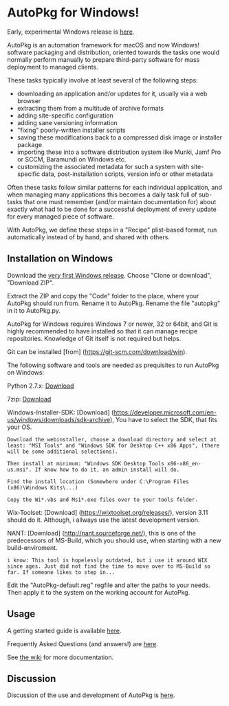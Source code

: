 AutoPkg for Windows!
====================

Early, experimental Windows release is [here](https://github.com/NickETH/autopkg/tree/win).

AutoPkg is an automation framework for macOS and now Windows! software packaging and distribution, oriented towards the tasks one would normally perform manually to prepare third-party software for mass deployment to managed clients.

These tasks typically involve at least several of the following steps:

* downloading an application and/or updates for it, usually via a web browser
* extracting them from a multitude of archive formats
* adding site-specific configuration
* adding sane versioning information
* "fixing" poorly-written installer scripts
* saving these modifications back to a compressed disk image or installer package
* importing these into a software distribution system like Munki, Jamf Pro or SCCM, Baramundi on Windows etc.
* customizing the associated metadata for such a system with site-specific data, post-installation scripts, version info or other metadata

Often these tasks follow similar patterns for each individual application, and when managing many applications this becomes a daily task full of sub-tasks that one must remember (and/or maintain documentation for) about exactly what had to be done for a successful deployment of every update for every managed piece of software.

With AutoPkg, we define these steps in a "Recipe" plist-based format, run automatically instead of by hand, and shared with others.


Installation on Windows
-----------------------

Download the [very first Windows release](https://github.com/NickETH/autopkg/tree/win). Choose "Clone or download", "Download ZIP".

Extract the ZIP and copy the "Code" folder to the place, where your AutoPkg should run from. Rename it to AutoPkg. Rename the file "autopkg" in it to AutoPkg.py.

AutoPkg for Windows requires Windows 7 or newer, 32 or 64bit, and Git is highly recommended to have installed so that it can manage recipe repositories. Knowledge of Git itself is not required but helps.

Git can be installed [from] (https://git-scm.com/download/win).

The following software and tools are needed as prequisites to run AutoPkg on Windows:

Python 2.7.x: [Download](https://www.python.org/downloads/)

7zip: [Download](https://www.7-zip.org/)

Windows-Installer-SDK: [Download] (https://developer.microsoft.com/en-us/windows/downloads/sdk-archive), You have to select the SDK, that fits your OS.

	Download the webinstaller, choose a download directory and select at least: "MSI Tools" and "Windows SDK for Desktop C++ x86 Apps", (there will be some additional selections).

	Then install at minimum: "Windows SDK Desktop Tools x86-x86_en-us.msi". If know how to do it, an admin install will do.

	Find the install location (Somewhere under C:\Program Files (x86)\Windows Kits\...)

	Copy the Wi*.vbs and Msi*.exe files over to your tools folder.

Wix-Toolset: [Download] (https://wixtoolset.org/releases/), version 3.11 should do it. Although, i allways use the latest development version.

NANT: [Download] (http://nant.sourceforge.net/), this is one of the predecessors of MS-Build, which you should use, when starting with a new build-enviroment.

	i know: This tool is hopelessly outdated, but i use it around WIX since ages. Just did not find the time to move over to MS-Build so far. If someone likes to step in...
	
Edit the "AutoPkg-default.reg" regfile and alter the paths to your needs. Then apply it to the system on the working account for AutoPkg.


Usage
-----

A getting started guide is available [here](https://github.com/autopkg/autopkg/wiki/Getting-Started).

Frequently Asked Questions (and answers!) are [here](https://github.com/autopkg/autopkg/wiki/FAQ).

See [the wiki](https://github.com/autopkg/autopkg/wiki) for more documentation.


Discussion
----------

Discussion of the use and development of AutoPkg is [here](http://groups.google.com/group/autopkg-discuss).
